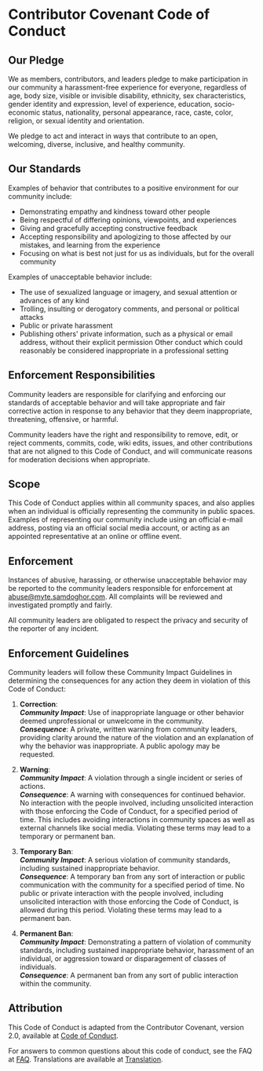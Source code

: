 # Contributor Covenant Code of Conduct

## Our Pledge

We as members, contributors, and leaders pledge to make participation in our community a harassment-free experience for everyone, regardless of age, body size, visible or invisible disability, ethnicity, sex characteristics, gender identity and expression, level of experience, education, socio-economic status, nationality, personal appearance, race, caste, color, religion, or sexual identity and orientation.

We pledge to act and interact in ways that contribute to an open, welcoming, diverse, inclusive, and healthy community.

## Our Standards

Examples of behavior that contributes to a positive environment for our community include:

- Demonstrating empathy and kindness toward other people
- Being respectful of differing opinions, viewpoints, and experiences
- Giving and gracefully accepting constructive feedback
- Accepting responsibility and apologizing to those affected by our mistakes, and learning from the experience
- Focusing on what is best not just for us as individuals, but for the overall community

Examples of unacceptable behavior include:

- The use of sexualized language or imagery, and sexual attention or advances of any kind
- Trolling, insulting or derogatory comments, and personal or political attacks
- Public or private harassment
- Publishing others' private information, such as a physical or email address, without their explicit permission
Other conduct which could reasonably be considered inappropriate in a professional setting

## Enforcement Responsibilities

Community leaders are responsible for clarifying and enforcing our standards of acceptable behavior and will take appropriate and fair corrective action in response to any behavior that they deem inappropriate, threatening, offensive, or harmful.

Community leaders have the right and responsibility to remove, edit, or reject comments, commits, code, wiki edits, issues, and other contributions that are not aligned to this Code of Conduct, and will communicate reasons for moderation decisions when appropriate.

## Scope

This Code of Conduct applies within all community spaces, and also applies when an individual is officially representing the community in public spaces. Examples of representing our community include using an official e-mail address, posting via an official social media account, or acting as an appointed representative at an online or offline event.

## Enforcement

Instances of abusive, harassing, or otherwise unacceptable behavior may be reported to the community leaders responsible for enforcement at [abuse@myte.samdoghor.com](mailto:abuse@myte.samdoghor.com). All complaints will be reviewed and investigated promptly and fairly.

All community leaders are obligated to respect the privacy and security of the reporter of any incident.

## Enforcement Guidelines

Community leaders will follow these Community Impact Guidelines in determining the consequences for any action they deem in violation of this Code of Conduct:

1. **Correction**:  
***Community Impact***: Use of inappropriate language or other behavior deemed unprofessional or unwelcome in the community.  
***Consequence***: A private, written warning from community leaders, providing clarity around the nature of the violation and an explanation of why the behavior was inappropriate. A public apology may be requested.

2. **Warning**:  
***Community Impact***: A violation through a single incident or series of actions.  
***Consequence***: A warning with consequences for continued behavior. No interaction with the people involved, including unsolicited interaction with those enforcing the Code of Conduct, for a specified period of time. This includes avoiding interactions in community spaces as well as external channels like social media. Violating these terms may lead to a temporary or permanent ban.

3. **Temporary Ban**:  
***Community Impact***: A serious violation of community standards, including sustained inappropriate behavior.  
***Consequence***: A temporary ban from any sort of interaction or public communication with the community for a specified period of time. No public or private interaction with the people involved, including unsolicited interaction with those enforcing the Code of Conduct, is allowed during this period. Violating these terms may lead to a permanent ban.

4. **Permanent Ban**:  
***Community Impact***: Demonstrating a pattern of violation of community standards, including sustained inappropriate behavior, harassment of an individual, or aggression toward or disparagement of classes of individuals.  
***Consequence***: A permanent ban from any sort of public interaction within the community.

## Attribution

This Code of Conduct is adapted from the Contributor Covenant, version 2.0,
available at [Code of Conduct](https://www.contributor-covenant.org/version/2/0/code_of_conduct.html).

For answers to common questions about this code of conduct, see the FAQ at
[FAQ](https://www.contributor-covenant.org/faq). Translations are available at [Translation](https://www.contributor-covenant.org/translations).
